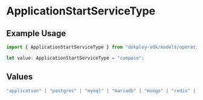 # ApplicationStartServiceType

## Example Usage

```typescript
import { ApplicationStartServiceType } from "dokploy-sdk/models/operations";

let value: ApplicationStartServiceType = "compose";
```

## Values

```typescript
"application" | "postgres" | "mysql" | "mariadb" | "mongo" | "redis" | "compose"
```